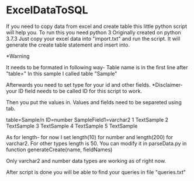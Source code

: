 # ExcelDataToSQL

If you need to copy data from excel and create table this little python script will help you.
To run this you need python 3
Originally created on python 3.7.3
Just copy your excel data into "import.txt" and run the script.
It will generate the create table statement and insert into.


*Warning 

It needs to be formated in following way-
Table name is in the first line after "table="
In this sample I called table "Sample"

Afterwards you need to set type for your id and other fields.
*Disclaimer- your ID field needs to be called ID for this script to work.

Then you put the values in. Values and fields need to be separeted using tab.

table=Sample/n
ID=number	SampleField1=varchar2
1	TextSample
2	TextSample
3	TextSample
4	TextSample
5	TextSample


As for length- for now I set length(10) for number and length(200) for varchar2. For other types length is 50.
You can modify it in parseData.py in function generateCreate(name, fieldNames)

Only varchar2 and number data types are working as of right now. 

After script is done you will be able to find your queries in file "queries.txt"
